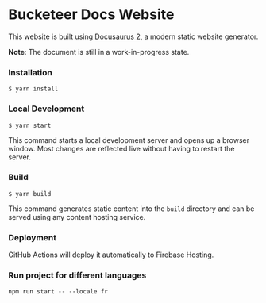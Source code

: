 # Bucketeer Docs Website

This website is built using [Docusaurus 2](https://docusaurus.io/), a modern static website generator.

**Note**: The document is still in a work-in-progress state.

### Installation

```
$ yarn install
```

### Local Development

```
$ yarn start
```

This command starts a local development server and opens up a browser window. Most changes are reflected live without having to restart the server.

### Build

```
$ yarn build
```

This command generates static content into the `build` directory and can be served using any content hosting service.

### Deployment

GitHub Actions will deploy it automatically to Firebase Hosting.


### Run project for different languages

```
npm run start -- --locale fr
```